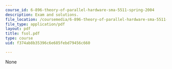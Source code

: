```yaml
---
course_id: 6-896-theory-of-parallel-hardware-sma-5511-spring-2004
description: Exam and solutions.
file_location: /coursemedia/6-896-theory-of-parallel-hardware-sma-5511-spring-2004/f374ab8b35396c6e685febd79456c660_fsol.pdf
file_type: application/pdf
layout: pdf
title: fsol.pdf
type: course
uid: f374ab8b35396c6e685febd79456c660

---
```

None